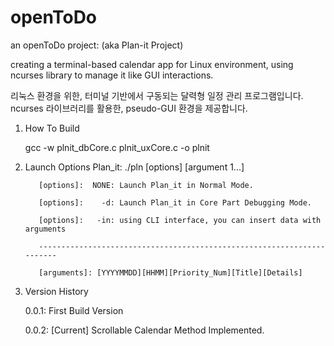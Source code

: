 # openToDo
an openToDo project: (aka Plan-it Project)

  creating a terminal-based calendar app for Linux environment,
  using ncurses library to manage it like GUI interactions.

  리눅스 환경을 위한, 터미널 기반에서 구동되는 달력형 일정 관리 프로그램입니다.
  ncurses 라이브러리를 활용한, pseudo-GUI 환경을 제공합니다.
  
1. How To Build

    gcc -w plnit_dbCore.c plnit_uxCore.c -o plnit

2. Launch Options
    Plan_it: ./pln [options] [argument 1...]
   
          [options]:  NONE: Launch Plan_it in Normal Mode.
   
          [options]:    -d: Launch Plan_it in Core Part Debugging Mode.
   
          [options]:   -in: using CLI interface, you can insert data with arguments
   
          -----------------------------------------------------------------------
   
          [arguments]: [YYYYMMDD][HHMM][Priority_Num][Title][Details]
   
  
3. Version History

    0.0.1: First Build Version

    0.0.2: [Current] Scrollable Calendar Method Implemented.
